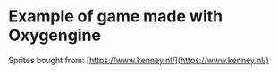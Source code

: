 # Example of game made with Oxygengine

Sprites bought from: [https://www.kenney.nl/](https://www.kenney.nl/)
